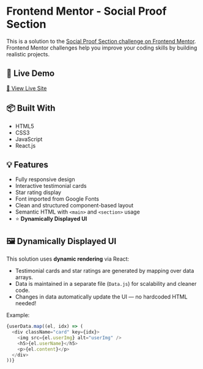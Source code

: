 # Frontend Mentor - Social Proof Section

This is a solution to the [Social Proof Section challenge on Frontend Mentor](https://www.frontendmentor.io/challenges/social-proof-section-6e0qTv_bA). Frontend Mentor challenges help you improve your coding skills by building realistic projects.

## 🚀 Live Demo

[🔗 View Live Site](https://frontend-mentor-mauve.vercel.app/react-projects/newbie/social-proof-section/)

## 📦 Built With

- HTML5
- CSS3
- JavaScript
- React.js
## 💡 Features

- Fully responsive design
- Interactive testimonial cards
- Star rating display
- Font imported from Google Fonts
- Clean and structured component-based layout
- Semantic HTML with `<main>` and `<section>` usage
- ⭐ **Dynamically Displayed UI**

## 🖼️ Dynamically Displayed UI

This solution uses **dynamic rendering** via React:

- Testimonial cards and star ratings are generated by mapping over data arrays.
- Data is maintained in a separate file (`Data.js`) for scalability and cleaner code.
- Changes in data automatically update the UI — no hardcoded HTML needed!

Example:

```js
{userData.map((el, idx) => (
  <div className="card" key={idx}>
    <img src={el.userImg} alt="userImg" />
    <h5>{el.userName}</h5>
    <p>{el.content}</p>
  </div>
))}
